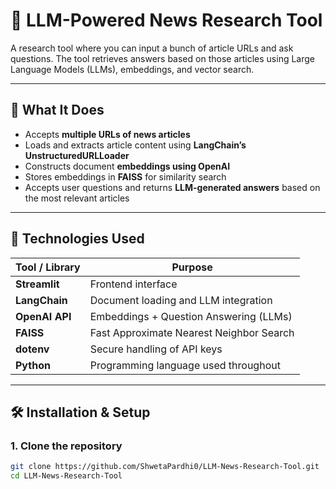 # 🤖 LLM-Powered News Research Tool

A research tool where you can input a bunch of article URLs and ask questions. The tool retrieves answers based on those articles using Large Language Models (LLMs), embeddings, and vector search.

---

## 🚀 What It Does

- Accepts **multiple URLs of news articles**
- Loads and extracts article content using **LangChain’s UnstructuredURLLoader**
- Constructs document **embeddings using OpenAI**
- Stores embeddings in **FAISS** for similarity search
- Accepts user questions and returns **LLM-generated answers** based on the most relevant articles

---

## 🧠 Technologies Used

| Tool / Library     | Purpose                                      |
|--------------------|----------------------------------------------|
| **Streamlit**      | Frontend interface                           |
| **LangChain**      | Document loading and LLM integration         |
| **OpenAI API**     | Embeddings + Question Answering (LLMs)       |
| **FAISS**          | Fast Approximate Nearest Neighbor Search     |
| **dotenv**         | Secure handling of API keys                  |
| **Python**         | Programming language used throughout         |

---

## 🛠️ Installation & Setup

### 1. Clone the repository
```bash
git clone https://github.com/ShwetaPardhi0/LLM-News-Research-Tool.git
cd LLM-News-Research-Tool
